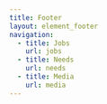 ```yaml
---
title: Footer
layout: element_footer
navigation:
  - title: Jobs
    url: jobs
  - title: Needs
    url: needs
  - title: Media
    url: media
---
```


